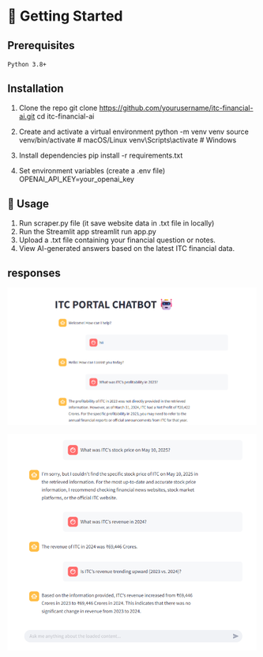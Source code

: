 # 🚀 Getting Started

## Prerequisites
    Python 3.8+

## Installation 
1. Clone the repo
    git clone https://github.com/yourusername/itc-financial-ai.git
    cd itc-financial-ai

2. Create and activate a virtual environment
    python -m venv venv
    source venv/bin/activate      # macOS/Linux
    venv\Scripts\activate       # Windows

3. Install dependencies
    pip install -r requirements.txt

4. Set environment variables (create a .env file)
    OPENAI_API_KEY=your_openai_key


## 🎯 Usage
1. Run scraper.py file (it save website data in .txt file in locally)
1. Run the Streamlit app
    streamlit run app.py
2. Upload a .txt file containing your financial question or notes.
3. View AI-generated answers based on the latest ITC financial data.


## responses
![alt text](image.png)

![alt text](image-1.png)
